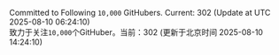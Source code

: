 Committed to Following `10,000` GitHubers. Current: <!-- FOLLOWING_COUNT -->302<!-- FOLLOWING_COUNT --> (Update at UTC <!-- LAST_UPDATED -->2025-08-10 06:24:10<!-- LAST_UPDATED -->)<br>
致力于关注`10,000`个GitHuber。当前：<!-- FOLLOWING_COUNT -->302<!-- FOLLOWING_COUNT --> (更新于北京时间 <!-- LAST_UPDATED_CST -->2025-08-10 14:24:10<!-- LAST_UPDATED_CST -->)
